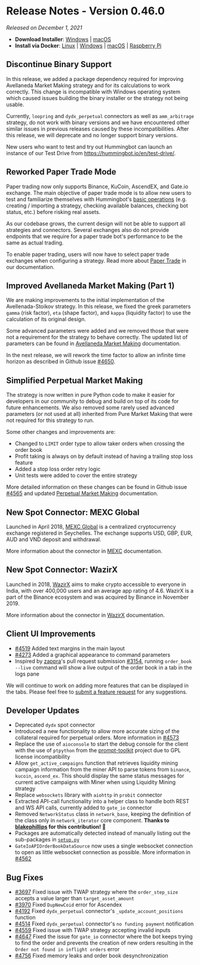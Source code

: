 # Release Notes - Version 0.46.0

*Released on December 1, 2021*

- **Download Installer**: [Windows](https://dist.hummingbot.io/hummingbot_v0.46.0_setup.exe) | [macOS](https://dist.hummingbot.io/hummingbot_v0.46.0.dmg)
- **Install via Docker**: [Linux](/installation/docker/#linuxubuntu) | [Windows](/installation/docker/#windows) | [macOS](/installation/docker/#macos) | [Raspberry Pi](/installation/raspberry-pi/#install-via-docker)


## Discontinue Binary Support

In this release, we added a package dependency required for improving Avellaneda Market Making strategy and for its calculations to work correctly. This change is incompatible with Windows operating system which caused issues building the binary installer or the strategy not being usable.

Currently, `loopring` and `dydx_perpetual` connectors as well as `amm_arbitrage` strategy, do not work with binary versions and we have encountered other similar issues in previous releases caused by these incompatibilities. After this release, we will deprecate and no longer support binary versions.

New users who want to test and try out Hummingbot can launch an instance of our Test Drive from https://hummingbot.io/en/test-drive/.


## Reworked Paper Trade Mode

Paper trading now only supports Binance, KuCoin, AscendEX, and Gate.io exchange. The main objective of paper trade mode is to allow new users to test and familiarize themselves with Hummingbot's [basic operations](/operation) (e.g. creating / importing a strategy, checking available balances, checking bot status, etc.) before risking real assets.

As our codebase grows, the current design will not be able to support all strategies and connectors. Several exchanges also do not provide endpoints that we require for a paper trade bot's performance to be the same as actual trading.

To enable paper trading, users will now have to select paper trade exchanges when configuring a strategy. Read more about [Paper Trade](/global-configs/paper-trade) in our documentation.


## Improved Avellaneda Market Making (Part 1)

We are making improvements to the initial implementation of the Avellenada-Stoikov strategy. In this release, we fixed the greek parameters `gamma` (risk factor), `eta` (shape factor), and `kappa` (liquidity factor) to use the calculation of its original design.

Some advanced parameters were added and we removed those that were not a requirement for the strategy to behave correctly. The updated list of parameters can be found in [Avellaneda Market Making](/strategies/avellaneda-market-making/#strategy-configs) documentation.

In the next release, we will rework the time factor to allow an infinite time horizon as described in Github issue [#4650](https://github.com/CoinAlpha/hummingbot/issues/4650).


## Simplified Perpetual Market Making

The strategy is now written in pure Python code to make it easier for developers in our community to debug and build on top of its code for future enhancements. We also removed some rarely used advanced parameters (or not used at all) inherited from Pure Market Making that were not required for this strategy to run.

Some other changes and improvements are:

- Changed to `LIMIT` order type to allow taker orders when crossing the order book
- Profit taking is always on by default instead of having a trailing stop loss feature
- Added a stop loss order retry logic
- Unit tests were added to cover the entire strategy

More detailed information on these changes can be found in Github issue [#4565](https://github.com/CoinAlpha/hummingbot/issues/4565) and updated [Perpetual Market Making](/strategies/perpetual-market-making) documentation.


## New Spot Connector: MEXC Global

Launched in April 2018, [MEXC Global](https://www.mexc.com/) is a centralized cryptocurrency exchange registered in Seychelles. The exchange supports USD, GBP, EUR, AUD and VND deposit and withdrawal.

More information about the connector in [MEXC](/exchanges/mexc/) documentation.


## New Spot Connector: WazirX

Launched in 2018, [WazirX](https://wazirx.com/) aims to make crypto accessible to everyone in India, with over 400,000 users and an average app rating of 4.6. WazirX is a part of the Binance ecosystem and was acquired by Binance in November 2019.

More information about the connector in [WazirX](/exchanges/wazirx/) documentation.


## Client UI Improvements

- [#4519](https://github.com/CoinAlpha/hummingbot/issues/4519) Added text margins in the main layout
- [#4273](https://github.com/CoinAlpha/hummingbot/issues/4273) Added a graphical appearance to command parameters
- Inspired by [zappra](https://github.com/zappra)'s pull request submission [#3154](https://github.com/CoinAlpha/hummingbot/pull/3154), running `order_book --live` command will show a live output of the order book in a tab in the logs pane

We will continue to work on adding more features that can be displayed in the tabs. Please feel free to [submit a feature request](https://github.com/CoinAlpha/hummingbot/issues/new?assignees=&labels=enhancement&template=feature_request.md&title=) for any suggestions.


## Developer Updates

- Deprecated `dydx` spot connector
- Introduced a new functionality to allow more accurate sizing of the collateral required for perpetual orders. More information in [#4573](https://github.com/coinalpha/hummingbot/issues/4573)
- Replace the use of `aioconsole` to start the debug console for the client with the use of `ptpython` from the [prompt-toolkit](https://github.com/prompt-toolkit/ptpython) project due to GPL license incompatibility
- Allow `get_active_campaigns` function that retrieves liquidity mining campaign information from the miner API to parse tokens from `binance`, `kucoin`, `ascend_ex`. This should display the same status messages for current active campaigns with Miner when using Liquidity Mining strategy
- Replace `websockets` library with `aiohttp` in `probit` connector
- Extracted API-call functionality into a helper class to handle both REST and WS API calls, currently added to `gate_io` connector
- Removed `NetworkStatus` class in `network_base`, keeping the definition of the class only in `network_iterator` core component. **Thanks to [blakephillips](https://github.com/blakephillips) for this contribution! 🙏**
- Packages are automatically detected instead of manually listing out the sub-packages in [`setup.py`](https://github.com/CoinAlpha/hummingbot/blob/master/setup.py#L37)
- `GateIoAPIOrderBookDataSource` now uses a single websocket connection to open as little websocket connection as possible. More information in [#4562](https://github.com/CoinAlpha/hummingbot/pull/4562)


## Bug Fixes

- [#3697](https://github.com/CoinAlpha/hummingbot/issues/3697) Fixed issue with TWAP strategy where the `order_step_size` accepts a value larger than `target_asset_amount`
- [#3970](https://github.com/CoinAlpha/hummingbot/issues/3970) Fixed `DupNewCoid` error for Ascendex
- [#4192](https://github.com/CoinAlpha/hummingbot/issues/4192) Fixed `dydx_perpetual` connector's `_update_account_positions` function
- [#4514](https://github.com/CoinAlpha/hummingbot/issues/4514) Fixed `dydx_perpetual` connector's `no funding payment` notification
- [#4559](https://github.com/CoinAlpha/hummingbot/issues/4559) Fixed issue with TWAP strategy accepting invalid inputs
- [#4647](https://github.com/CoinAlpha/hummingbot/issues/4647) Fixed the issue for `gate_io` connector where the bot keeps trying to find the order and prevents the creation of new orders resulting in the `Order not found in inflight orders` error
- [#4756](https://github.com/CoinAlpha/hummingbot/pull/4756) Fixed memory leaks and order book desynchronization